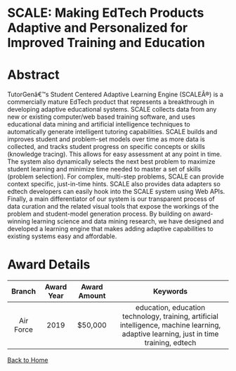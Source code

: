 
SCALE: Making EdTech Products Adaptive and Personalized for Improved Training and Education
===========================================================================================

# Abstract


TutorGenâ€™s Student Centered Adaptive Learning Engine (SCALEÂ®) is a commercially mature EdTech product that represents a breakthrough in developing adaptive educational systems. SCALE collects data from any new or existing computer/web based training software, and uses educational data mining and artificial intelligence techniques to automatically generate intelligent tutoring capabilities. SCALE builds and improves student and problem-set models over time as more data is collected, and tracks student progress on specific concepts or skills (knowledge tracing). This allows for easy assessment at any point in time. The system also dynamically selects the next best problem to maximize student learning and minimize time needed to master a set of skills (problem selection). For complex, multi-step problems, SCALE can provide context specific, just-in-time hints. SCALE also provides data adapters so edtech developers can easily hook into the SCALE system using Web APIs. Finally, a main differentiator of our system is our transparent process of data curation and the related visual tools that expose the workings of the problem and student-model generation process. By building on award-winning learning science and data mining research, we have designed and developed a learning engine that makes adding adaptive capabilities to existing systems easy and affordable.  

# Award Details

|Branch|Award Year|Award Amount|Keywords|
| :---: | :---: | :---: | :---: |
|Air Force|2019|$50,000|education, education technology, training, artificial intelligence, machine learning, adaptive learning, just in time training, edtech|
  
  


[Back to Home](https://github.com/chrischow/dod_sbir_awards/Reports/DJ/#1479)